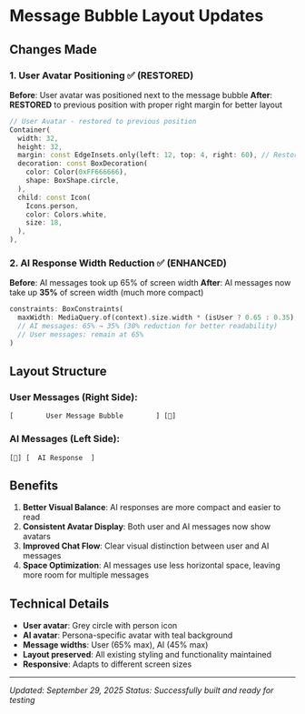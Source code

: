 # Message Bubble Layout Updates

## Changes Made

### 1. User Avatar Positioning ✅ (RESTORED)
**Before**: User avatar was positioned next to the message bubble
**After**: **RESTORED** to previous position with proper right margin for better layout

```dart
// User Avatar - restored to previous position
Container(
  width: 32,
  height: 32,
  margin: const EdgeInsets.only(left: 12, top: 4, right: 60), // Restored right margin
  decoration: const BoxDecoration(
    color: Color(0xFF666666),
    shape: BoxShape.circle,
  ),
  child: const Icon(
    Icons.person,
    color: Colors.white,
    size: 18,
  ),
),
```

### 2. AI Response Width Reduction ✅ (ENHANCED)
**Before**: AI messages took up 65% of screen width
**After**: AI messages now take up **35%** of screen width (much more compact)

```dart
constraints: BoxConstraints(
  maxWidth: MediaQuery.of(context).size.width * (isUser ? 0.65 : 0.35), 
  // AI messages: 65% → 35% (30% reduction for better readability)
  // User messages: remain at 65%
)
```

## Layout Structure

### User Messages (Right Side):
```
[        User Message Bubble        ] [👤]
```

### AI Messages (Left Side):
```
[🤖] [  AI Response  ]
```

## Benefits

1. **Better Visual Balance**: AI responses are more compact and easier to read
2. **Consistent Avatar Display**: Both user and AI messages now show avatars
3. **Improved Chat Flow**: Clear visual distinction between user and AI messages
4. **Space Optimization**: AI messages use less horizontal space, leaving more room for multiple messages

## Technical Details

- **User avatar**: Grey circle with person icon
- **AI avatar**: Persona-specific avatar with teal background
- **Message widths**: User (65% max), AI (45% max)
- **Layout preserved**: All existing styling and functionality maintained
- **Responsive**: Adapts to different screen sizes

---
*Updated: September 29, 2025*
*Status: Successfully built and ready for testing*